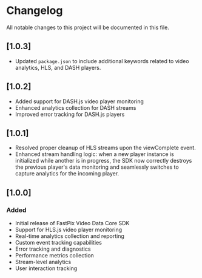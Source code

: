 # Changelog

All notable changes to this project will be documented in this file.

## [1.0.3]
- Updated `package.json` to include additional keywords related to video analytics, HLS, and DASH players.

## [1.0.2]
- Added support for DASH.js video player monitoring
- Enhanced analytics collection for DASH streams
- Improved error tracking for DASH.js players

## [1.0.1]
- Resolved proper cleanup of HLS streams upon the viewComplete event.
- Enhanced stream handling logic: when a new player instance is initialized while another is in progress, the SDK now correctly destroys the previous player's data monitoring and seamlessly switches to capture analytics for the incoming player.

## [1.0.0]

### Added
- Initial release of FastPix Video Data Core SDK
- Support for HLS.js video player monitoring
- Real-time analytics collection and reporting
- Custom event tracking capabilities
- Error tracking and diagnostics
- Performance metrics collection
- Stream-level analytics
- User interaction tracking
